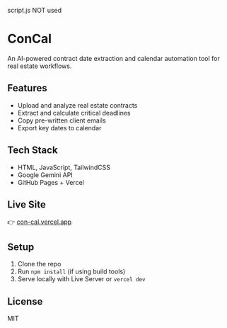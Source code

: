 script.js NOT used
# ConCal

An AI-powered contract date extraction and calendar automation tool for real estate workflows.

## Features
- Upload and analyze real estate contracts
- Extract and calculate critical deadlines
- Copy pre-written client emails
- Export key dates to calendar

## Tech Stack
- HTML, JavaScript, TailwindCSS
- Google Gemini API
- GitHub Pages + Vercel

## Live Site
👉 [con-cal.vercel.app](https://con-cal.vercel.app)

## Setup
1. Clone the repo
2. Run `npm install` (if using build tools)
3. Serve locally with Live Server or `vercel dev`

## License
MIT
